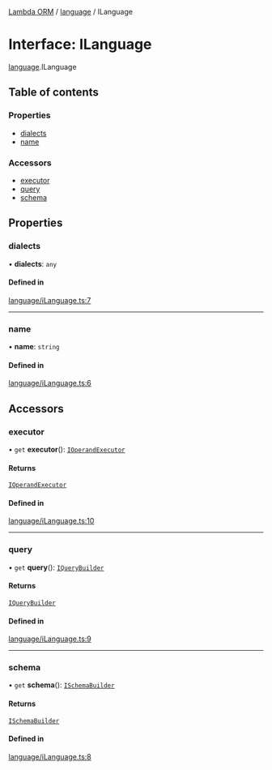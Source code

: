 [Lambda ORM](../README.md) / [language](../modules/language.md) / ILanguage

# Interface: ILanguage

[language](../modules/language.md).ILanguage

## Table of contents

### Properties

- [dialects](language.ILanguage.md#dialects)
- [name](language.ILanguage.md#name)

### Accessors

- [executor](language.ILanguage.md#executor)
- [query](language.ILanguage.md#query)
- [schema](language.ILanguage.md#schema)

## Properties

### dialects

• **dialects**: `any`

#### Defined in

[language/iLanguage.ts:7](https://github.com/FlavioLionelRita/lambda-orm/blob/daf3ab1/src/orm/language/iLanguage.ts#L7)

___

### name

• **name**: `string`

#### Defined in

[language/iLanguage.ts:6](https://github.com/FlavioLionelRita/lambda-orm/blob/daf3ab1/src/orm/language/iLanguage.ts#L6)

## Accessors

### executor

• `get` **executor**(): [`IOperandExecutor`](language.IOperandExecutor.md)

#### Returns

[`IOperandExecutor`](language.IOperandExecutor.md)

#### Defined in

[language/iLanguage.ts:10](https://github.com/FlavioLionelRita/lambda-orm/blob/daf3ab1/src/orm/language/iLanguage.ts#L10)

___

### query

• `get` **query**(): [`IQueryBuilder`](language.IQueryBuilder.md)

#### Returns

[`IQueryBuilder`](language.IQueryBuilder.md)

#### Defined in

[language/iLanguage.ts:9](https://github.com/FlavioLionelRita/lambda-orm/blob/daf3ab1/src/orm/language/iLanguage.ts#L9)

___

### schema

• `get` **schema**(): [`ISchemaBuilder`](language.ISchemaBuilder.md)

#### Returns

[`ISchemaBuilder`](language.ISchemaBuilder.md)

#### Defined in

[language/iLanguage.ts:8](https://github.com/FlavioLionelRita/lambda-orm/blob/daf3ab1/src/orm/language/iLanguage.ts#L8)
